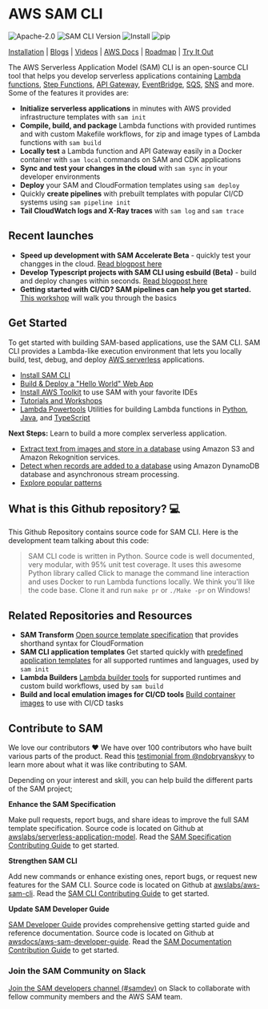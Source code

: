 <p align="center">
</p>

# AWS SAM CLI

![Apache-2.0](https://img.shields.io/npm/l/aws-sam-local.svg)
![SAM CLI Version](https://img.shields.io/github/release/awslabs/aws-sam-cli.svg?label=CLI%20Version)
![Install](https://img.shields.io/badge/brew-aws--sam--cli-orange)
![pip](https://img.shields.io/badge/pip-aws--sam--cli-9cf)

[Installation](https://docs.aws.amazon.com/serverless-application-model/latest/developerguide/serverless-sam-cli-install.html) | [Blogs](https://serverlessland.com/blog?tag=AWS%20SAM) | [Videos](https://serverlessland.com/video?tag=AWS%20SAM) | [AWS Docs](https://docs.aws.amazon.com/serverless-application-model/latest/developerguide/what-is-sam.html) | [Roadmap](https://github.com/aws/aws-sam-cli/wiki/SAM-CLI-Roadmap) | [Try It Out](https://s12d.com/Tq9ZE-Br)

The AWS Serverless Application Model (SAM) CLI is an open-source CLI tool that helps you develop serverless applications containing [Lambda functions](https://aws.amazon.com/lambda/), [Step Functions](https://aws.amazon.com/step-functions/), [API Gateway](https://aws.amazon.com/api-gateway/), [EventBridge](https://aws.amazon.com/eventbridge/), [SQS](https://aws.amazon.com/sqs/), [SNS](https://aws.amazon.com/sns/) and more. Some of the features it provides are:
- **Initialize serverless applications** in minutes with AWS provided infrastructure templates with `sam init`
- **Compile, build, and package** Lambda functions with provided runtimes and with custom Makefile workflows, for zip and image types of Lambda functions with `sam build`
- **Locally test** a Lambda function and API Gateway easily in a Docker container with `sam local` commands on SAM and CDK applications
- **Sync and test your changes in the cloud** with `sam sync` in your developer environments
- **Deploy** your SAM and CloudFormation templates using `sam deploy`
- Quickly **create pipelines** with prebuilt templates with popular CI/CD systems using `sam pipeline init`
- **Tail CloudWatch logs and X-Ray traces** with `sam log` and `sam trace`


## Recent launches

* **Speed up development with SAM Accelerate Beta** - quickly test your changges in the cloud. [Read blogpost here](https://aws.amazon.com/blogs/compute/accelerating-serverless-development-with-aws-sam-accelerate/?sc_icampaign=launch_sam-accelerate&sc_ichannel=ha&sc_icontent=awssm-9887_launch&sc_iplace=ribbon&trk=ha_awssm-9887_launch)
* **Develop Typescript projects with SAM CLI using esbuild (Beta)** - build and deploy changes within seconds. [Read blogpost here](https://aws.amazon.com/blogs/compute/building-typescript-projects-with-aws-sam-cli/)
* **Getting started with CI/CD? SAM pipelines can help you get started.** [This workshop](https://cicd.serverlessworkshops.io/) will walk you through the basics


## Get Started

To get started with building SAM-based applications, use the SAM CLI. SAM CLI provides a Lambda-like execution 
environment that lets you locally build, test, debug, and deploy [AWS serverless](https://aws.amazon.com/serverless/) applications.

* [Install SAM CLI](https://docs.aws.amazon.com/serverless-application-model/latest/developerguide/serverless-sam-cli-install.html)
* [Build & Deploy a "Hello World" Web App](https://docs.aws.amazon.com/serverless-application-model/latest/developerguide/serverless-quick-start.html)
* [Install AWS Toolkit](https://aws.amazon.com/getting-started/tools-sdks/#IDE_and_IDE_Toolkits) to use SAM with your favorite IDEs
* [Tutorials and Workshops](https://serverlessland.com/learn)
* [Lambda Powertools](https://aws.amazon.com/blogs/opensource/simplifying-serverless-best-practices-with-lambda-powertools/) Utilities for building Lambda functions in [Python](https://awslabs.github.io/aws-lambda-powertools-python/latest/), [Java](https://github.com/awslabs/aws-lambda-powertools-java), and [TypeScript](https://github.com/awslabs/aws-lambda-powertools-typescript)


**Next Steps:** Learn to build a more complex serverless application.
* [Extract text from images and store in a database](https://docs.aws.amazon.com/serverless-application-model/latest/developerguide/serverless-example-s3.html) using Amazon S3 and Amazon Rekognition services.
* [Detect when records are added to a database](https://docs.aws.amazon.com/serverless-application-model/latest/developerguide/serverless-example-ddb.html) using Amazon DynamoDB database and asynchronous stream processing.
* [Explore popular patterns](https://serverlessland.com/patterns)


## What is this Github repository? 💻
This Github Repository contains source code for SAM CLI. Here is the development team talking about this code:

> SAM CLI code is written in Python. Source code is well documented, very modular, with 95% unit test coverage. 
It uses this awesome Python library called Click to manage the command line interaction and uses Docker to run Lambda functions locally.
We think you'll like the code base. Clone it and run `make pr` or `./Make -pr` on Windows!


## Related Repositories and Resources
+ **SAM Transform** [Open source template specification](https://github.com/awslabs/serverless-application-model/) that provides shorthand syntax for CloudFormation
+ **SAM CLI application templates** Get started quickly with [predefined application templates](https://github.com/aws/aws-sam-cli-app-templates/blob/master/README.md) for all supported runtimes and languages, used by `sam init`
+ **Lambda Builders** [Lambda builder tools](https://github.com/aws/aws-lambda-builders) for supported runtimes and custom build workflows, used by `sam build`
+ **Build and local emulation images for CI/CD tools** [Build container images](https://gallery.ecr.aws/sam/) to use with CI/CD tasks 


## Contribute to SAM

We love our contributors ❤️ We have over 100 contributors who have built various parts of the product. 
Read this [testimonial from @ndobryanskyy](https://www.lohika.com/aws-sam-my-exciting-first-open-source-experience/) to learn
more about what it was like contributing to SAM. 

Depending on your interest and skill, you can help build the different parts of the SAM project; 

**Enhance the SAM Specification**

Make pull requests, report bugs, and share ideas to improve the full SAM template specification.
Source code is located on Github at [awslabs/serverless-application-model](https://github.com/awslabs/serverless-application-model). 
Read the [SAM Specification Contributing Guide](https://github.com/awslabs/serverless-application-model/blob/master/CONTRIBUTING.md)
to get started.
    
**Strengthen SAM CLI**

Add new commands or enhance existing ones, report bugs, or request new features for the SAM CLI.
Source code is located on Github at [awslabs/aws-sam-cli](https://github.com/awslabs/aws-sam-cli). Read the [SAM CLI Contributing Guide](https://github.com/awslabs/aws-sam-cli/blob/develop/CONTRIBUTING.md) to 
get started. 

**Update SAM Developer Guide**

[SAM Developer Guide](https://docs.aws.amazon.com/serverless-application-model/latest/developerguide/index.html) provides comprehensive getting started guide and reference documentation.
Source code is located on Github at [awsdocs/aws-sam-developer-guide](https://github.com/awsdocs/aws-sam-developer-guide).
Read the [SAM Documentation Contribution Guide](https://github.com/awsdocs/aws-sam-developer-guide/blob/master/CONTRIBUTING.md) to get
started. 

### Join the SAM Community on Slack
[Join the SAM developers channel (#samdev)](https://join.slack.com/t/awsdevelopers/shared_invite/zt-idww18e8-Z1kXhI7GNuDewkweCF3YjA) on Slack to collaborate with fellow community members and the AWS SAM team.

